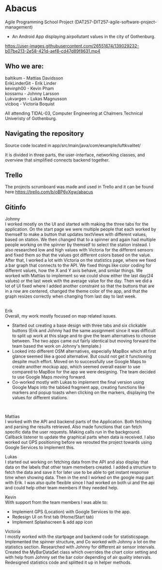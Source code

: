 # Abacus
Agile Programming School Project (DAT257-DIT257-agile-software-project-management)

- An Android App displaying airpollutant values in the city of Gothenburg.


https://user-images.githubusercontent.com/26551674/139029232-b07be213-2e58-421d-aef8-cd47d89f8631.mp4


## Who we are:

baltikum - Mattias Davidsson<br>
ErikLinderGit - Erik Linder<br>
kevinph00 - Kevin Pham<br>
kossamu - Johnny Larsson<br>
Lukvargen - Lukas Magnusson<br>
vicboq - Victoria Boquist<br>

All attending TIDAL-03, Computer Engineering at Chalmers Technical Univeristy of Gothenburg.

## Navigating the repository

Source code located in app/src/main/java/com/example/luftkvalitet/

It is divided in three parts, the user-interface, networking classes, and overview that simplified connects backend together.

## Trello
The projects scrumboard was made and used in Trello and it can be found here https://trello.com/b/oBP6vXgw/abacus


## Gitinfo
Johnny<br>
I worked mostly on the UI and started with making the three tabs for the application.
On the start page we were multiple people that each worked by themself to make a button that updates textViews with different values, 
based on station. We then changed that to a spinner and again had multiple people working on the spinner by themself to select the station instead. 
I also researched low and high values with Victoria for the different sensors and fixed them so that the values got different colors based on the value.
After that, I worked a lot with Victoria on the statistics page, where we fixed a bar graph that connects to the API.
We fixed things like color coding for different values, how the X and Y axis behave, and similar things. We worked with Mattias to implement so we could
show either the last day(24 values) or the last week with the average value for the day. Then we did a lot of UI fixed where I added another constraint
so that the buttons that are in a row are centered, changed the theme color of the app, and that the graph resizes correctly when changing from last day
to last week. <br>
<br>

Erik<br>
Overall, my work mostly focused on map related issues. <br>
- Started out creating a base design with three tabs and six clickable buttons (Erik and Johnny had the same assignment since it was difficult to split up work at this stage and to give the team alternatives to choose between. The two apps came out fairly identical but moving forward the team based the work on Johnny's template.)<br>
- Looked into different OSM alternatives, especially MapBox which at first glance seemed like a good alternative. But could not get it functioning despite much effort. Moved on to successfully use Google Maps to create another mockup app, which seemed overall easier to use compared to MapBox for the app we were designing. The team decided to use Google Maps moving forward.<br>
- Co-worked mostly with Lukas to implement the final version using Google Maps into the tabbed fragment app, creating functions like markers and popup toasts when clicking on the markers, displaying the values for different stations.<br>
<br>

Mattias<br>
I worked with the API and backend parts of the Application. Both fetching and parsing the results retrieved. Also made functions that can fetch specific data the user requests. Making calls run in the background. Callback listener to update the graphical parts when data is received. I also worked out GPS positioning before we rerouted the project towards using Google Services to implement this.

Lukas<br>
I started out working on fetching data from the API and also display that data on the labels that other team memebers created. I added a structure to fetch the data and save it for later use to be able to get instant response time when showing data. Then in the end I worked on the google map part with Erik. I was also quite flexible since I had worked on both ui and the api and could help other team members if they needed help.

Kevin<br>
With support from the team members I was able to:
- Implement GPS (Location) with Google Services to the app.
- Redesign UI on first tab (Home/Start tab)
- Implement Splashscreen & add app icon

Victoria<br>
I mostly worked with the startpage and backend code for statisticspage. 
Implemented the spinner structure, and 
Co worked with Johnny a lot on the statistics section. 
Researched with Johnny for different air sensor intervals.
Created the MyBarDataSet class which overrides the chart color setting and with help from Johnny set the bar color depending of air quality intervals.
Redesigned statistics code and splitted it up in helper methods.

